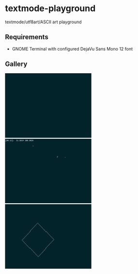 # textmode-playground
textmode/utf8art/ASCII art playground

## Requirements
- GNOME Terminal with configured DejaVu Sans Mono 12 font

## Gallery

<img src="./demos/lightning.gif" alt="lightning" width="285" height="213"/> <img src="./demos/orbit.gif" alt="lightning" width="285" height="213"/> <img src="./demos/lines.gif" alt="lines" width="285" height="213"/>
